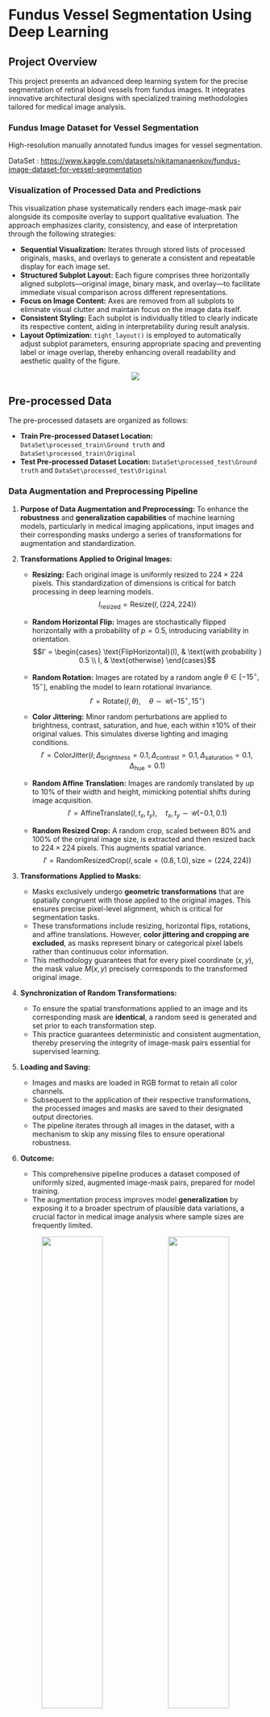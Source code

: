 # Fundus Vessel Segmentation Using Deep Learning

## Project Overview

This project presents an advanced deep learning system for the precise segmentation of retinal blood vessels from fundus images. It integrates innovative architectural designs with specialized training methodologies tailored for medical image analysis.

### Fundus Image Dataset for Vessel Segmentation
High-resolution manually annotated fundus images for vessel segmentation.

DataSet : https://www.kaggle.com/datasets/nikitamanaenkov/fundus-image-dataset-for-vessel-segmentation

### Visualization of Processed Data and Predictions

This visualization phase systematically renders each image-mask pair alongside its composite overlay to support qualitative evaluation. The approach emphasizes clarity, consistency, and ease of interpretation through the following strategies:

* **Sequential Visualization:** Iterates through stored lists of processed originals, masks, and overlays to generate a consistent and repeatable display for each image set.
* **Structured Subplot Layout:** Each figure comprises three horizontally aligned subplots—original image, binary mask, and overlay—to facilitate immediate visual comparison across different representations.
* **Focus on Image Content:** Axes are removed from all subplots to eliminate visual clutter and maintain focus on the image data itself.
* **Consistent Styling:** Each subplot is individually titled to clearly indicate its respective content, aiding in interpretability during result analysis.
* **Layout Optimization:** `tight_layout()` is employed to automatically adjust subplot parameters, ensuring appropriate spacing and preventing label or image overlap, thereby enhancing overall readability and aesthetic quality of the figure.

<p align="center">
    <img src="https://github.com/Ahnuf-Karim-Chowdhury/Fundus-Vessel-Segmentation-Detection-Using-Deep-Learning/blob/main/Images/01.png?raw=true" style="max-width: 100%; height: auto;" />
</p>

## Pre-processed Data

The pre-processed datasets are organized as follows:

* **Train Pre-processed Dataset Location:** `DataSet\processed_train\Ground truth` and `DataSet\processed_train\Original`
* **Test Pre-processed Dataset Location:** `DataSet\processed_test\Ground truth` and `DataSet\processed_test\Original`

### Data Augmentation and Preprocessing Pipeline

1.  **Purpose of Data Augmentation and Preprocessing:**
    To enhance the **robustness** and **generalization capabilities** of machine learning models, particularly in medical imaging applications, input images and their corresponding masks undergo a series of transformations for augmentation and standardization.

2.  **Transformations Applied to Original Images:**

    * **Resizing:** Each original image is uniformly resized to $224 \times 224$ pixels. This standardization of dimensions is critical for batch processing in deep learning models.
        $$I_{\text{resized}} = \text{Resize}(I, (224, 224))$$

    * **Random Horizontal Flip:** Images are stochastically flipped horizontally with a probability of $p = 0.5$, introducing variability in orientation.
        $$I' = \begin{cases} \text{FlipHorizontal}(I), & \text{with probability } 0.5 \\ I, & \text{otherwise} \end{cases}$$

    * **Random Rotation:** Images are rotated by a random angle $\theta \in [-15^\circ, 15^\circ]$, enabling the model to learn rotational invariance.
        $$I' = \text{Rotate}(I, \theta), \quad \theta \sim \mathcal{U}(-15^\circ, 15^\circ)$$

    * **Color Jittering:** Minor random perturbations are applied to brightness, contrast, saturation, and hue, each within $\pm 10\%$ of their original values. This simulates diverse lighting and imaging conditions.
        $$I' = \text{ColorJitter}(I; \Delta_{\text{brightness}}=0.1, \Delta_{\text{contrast}}=0.1, \Delta_{\text{saturation}}=0.1, \Delta_{\text{hue}}=0.1)$$

    * **Random Affine Translation:** Images are randomly translated by up to $10\%$ of their width and height, mimicking potential shifts during image acquisition.
        $$I' = \text{AffineTranslate}(I, t_x, t_y), \quad t_x, t_y \sim \mathcal{U}(-0.1, 0.1)$$

    * **Random Resized Crop:** A random crop, scaled between $80\%$ and $100\%$ of the original image size, is extracted and then resized back to $224 \times 224$ pixels. This augments spatial variance.
        $$I' = \text{RandomResizedCrop}(I, \text{scale}=(0.8, 1.0), \text{size}=(224, 224))$$

3.  **Transformations Applied to Masks:**

    * Masks exclusively undergo **geometric transformations** that are spatially congruent with those applied to the original images. This ensures precise pixel-level alignment, which is critical for segmentation tasks.
    * These transformations include resizing, horizontal flips, rotations, and affine translations. However, **color jittering and cropping are excluded**, as masks represent binary or categorical pixel labels rather than continuous color information.
    * This methodology guarantees that for every pixel coordinate $(x,y)$, the mask value $M(x,y)$ precisely corresponds to the transformed original image.

4.  **Synchronization of Random Transformations:**

    * To ensure the spatial transformations applied to an image and its corresponding mask are **identical**, a random seed is generated and set prior to each transformation step.
    * This practice guarantees deterministic and consistent augmentation, thereby preserving the integrity of image-mask pairs essential for supervised learning.

5.  **Loading and Saving:**

    * Images and masks are loaded in RGB format to retain all color channels.
    * Subsequent to the application of their respective transformations, the processed images and masks are saved to their designated output directories.
    * The pipeline iterates through all images in the dataset, with a mechanism to skip any missing files to ensure operational robustness.

6.  **Outcome:**

    * This comprehensive pipeline produces a dataset composed of uniformly sized, augmented image-mask pairs, prepared for model training.
    * The augmentation process improves model **generalization** by exposing it to a broader spectrum of plausible data variations, a crucial factor in medical image analysis where sample sizes are frequently limited.

<p align="center">
    <img src="https://github.com/Ahnuf-Karim-Chowdhury/Fundus-Vessel-Segmentation-Detection-Using-Deep-Learning/blob/main/DataSet/processed_train/Original/100_A.png?raw=true" style="width: 49%; height: auto;" />
    <img src="https://github.com/Ahnuf-Karim-Chowdhury/Fundus-Vessel-Segmentation-Detection-Using-Deep-Learning/blob/main/DataSet/processed_train/Ground%20truth/100_A.png?raw=true" style="width: 49%; height: auto;" />
</p>

## Technical Approach

### Model Architecture Definition & Loading (for Inference)

#### `ResidualConvBlock` Class

This class defines a **residual convolutional block**, which includes:

* Two convolutional layers with kernel size $3 \times 3$
* Batch normalization and ReLU activation after each convolution
* Optional dropout for regularization
* A residual connection that either uses identity or a $1 \times 1$ convolution if dimensions differ:
    $$
    \text{Output} = F(x) + x
    $$

#### `UNetPlus` Class

This class defines the **full segmentation model architecture** used during training and inference. Key components include:

* **Encoder path**: Sequential downsampling through convolution + pooling blocks
* **Bottleneck**: Deepest feature layer (high-level semantics)
* **Decoder path**: Upsampling via transpose convolutions + feature fusion from encoder
* **Skip connections**: Concatenated features from encoder to decoder levels
* **Output layer**: Final $1 \times 1$ convolution for binary segmentation output

### U-Net++ Segmentation Model Training Pipeline

#### Objective

This pipeline trains a deep learning model to perform **binary semantic segmentation** — where each pixel in an image is classified as either **foreground** (e.g., object of interest) or **background**). This is a common task in domains such as:

* Medical imaging (e.g., tumor segmentation)
* Autonomous vehicles (e.g., road/lane segmentation)
* Remote sensing (e.g., land use classification)

#### Why These Components Are Used

| Component           | Why It's Used                                                                                             |
| :------------------ | :-------------------------------------------------------------------------------------------------------- |
| `UNetPlus`          | A deeper, more robust version of U-Net++ that enables precise segmentation via skip connections and residual learning. |
| `ResidualConvBlock` | Allows easier training of deep models by promoting stable gradient flow and avoiding vanishing gradients. |
| `FocalDiceLoss`     | Combines class imbalance handling (Focal Loss) with region-overlap optimization (Dice Loss) — critical in segmentation tasks. |
| `SegmentationDataset` | Custom logic for paired image-mask preprocessing with synchronized augmentation.                          |
| `calculate_metrics` | Measures segmentation performance using domain-relevant metrics like Dice Score and IoU.                  |
| `GradScaler` (Mixed Precision) | Speeds up training and reduces memory usage while preserving numerical accuracy.                          |
| `ReduceLROnPlateau` | Adapts learning rate when progress stalls, helping avoid local minima.                                    |

#### Dataset Handling: `SegmentationDataset`

* Loads image-mask pairs.
* Applies the same geometric/color augmentations to both.
* Normalizes RGB images using ImageNet statistics:
    $$
    x_{\text{norm}} = \frac{x - \mu}{\sigma}
    $$
* Converts grayscale masks to binary using:
    $$
    \text{mask}(x, y) = 
    \begin{cases}
    1, & \text{if pixel} > 0.5 \\
    0, & \text{otherwise}
    \end{cases}
    $$

#### Model Architecture: `UNetPlus` + `ResidualConvBlock`

##### Residual Block

Each block applies:
$$
\text{Output} = F(x) + x
$$
Where:
* $F(x)$ is a nonlinear transformation (conv → BN → ReLU)
* The residual helps maintain identity information and improves convergence.

##### U-Net++ Core Structure

* **Encoder**: Extracts hierarchical features via residual blocks.
* **Decoder**: Reconstructs full-resolution output, fusing encoder features:
    $$
    d_i = \text{DecoderBlock}( \text{Up}(d_{i+1}) \oplus e_i )
    $$
    Where $\oplus$ is channel-wise concatenation.

* **Output**: A 1-channel mask with logits (pre-sigmoid values).

#### Loss Function: `FocalDiceLoss`

##### Why Use This?

Segmentation tasks often suffer from:
* **Class imbalance** (background pixels vastly outnumber foreground)
* **Low overlap** between prediction and ground truth at early stages

Combining **Focal Loss** and **Dice Loss** addresses both.

##### Focal Loss (for class imbalance)

$$
FL(p_t) = -\alpha(1 - p_t)^\gamma \log(p_t)
$$

* Focuses training on **hard examples** (where $p_t$ is low)
* Down-weights **easy examples** that would dominate standard loss

##### Dice Loss (for overlap)

$$
\text{Dice Loss} = 1 - \frac{2|P \cap T| + \epsilon}{|P| + |T| + \epsilon}
$$

* Directly optimizes for segmentation **overlap** between predicted mask $P$ and ground truth $T$
* Robust to class imbalance

##### Combined Loss

$$
\mathcal{L}_{\text{total}} = \mathcal{L}_{\text{focal}} + \mathcal{L}_{\text{dice}}
$$

#### Evaluation Metrics: `calculate_metrics`

Used to monitor both **model correctness** and **segmentation quality** per epoch.

##### Accuracy

Measures correct predictions overall:
$$
\text{Accuracy} = \frac{\text{Number of correct pixels}}{\text{Total pixels}}
$$

> Useful to confirm general learning progress but less informative for imbalanced classes.

##### Dice Score (F1 for segmentation)

$$
\text{Dice} = \frac{2TP}{2TP + FP + FN}
$$

* Sensitive to both false positives and false negatives
* Directly reflects quality of segmentation boundaries

##### IoU (Jaccard Index)

$$
\text{IoU} = \frac{TP}{TP + FP + FN}
$$

* Measures **intersection over union** of predicted and actual mask regions
* More conservative than Dice

#### Training Configuration

* **Optimizer**: `AdamW` — stable updates + weight decay
* **Learning Rate Scheduler**: `ReduceLROnPlateau` reduces LR if Dice score stagnates:
    $$
    \text{LR}_{\text{new}} = \text{LR}_{\text{current}} \times \text{factor}
    $$
* **Gradient Scaling**: Enables efficient mixed precision training on GPU using:
    * `torch.cuda.amp.GradScaler`
    * `autocast`

### Training and Validation Metrics Visualization

Four separate line plots show how the model improves or plateaus:

1.  **Loss**:
    $$
    \text{Loss} = \mathcal{L}_{\text{FocalDice}}
    $$
    Lower values indicate better model fit.
    <p align="center">
        <img src="https://github.com/Ahnuf-Karim-Chowdhury/Fundus-Vessel-Segmentation-Detection-Using-Deep-Learning/blob/main/Images/model_01_Loss.png?raw=true" style="max-width: 100%; height: auto;" />
    </p>

2.  **Accuracy**:
    $$
    \text{Accuracy} = \frac{\text{Correct Pixels}}{\text{Total Pixels}} \times 100
    $$
    <p align="center">
        <img src="https://github.com/Ahnuf-Karim-Chowdhury/Fundus-Vessel-Segmentation-Detection-Using-Deep-Learning/blob/main/Images/model_01_accuracy.png?raw=true" style="max-width: 100%; height: auto;" />
    </p>

3.  **Dice Score**:
    $$
    \text{Dice} = \frac{2TP}{2TP + FP + FN} \times 100
    $$
    Indicates pixel-wise overlap between predicted and ground truth masks.
    <p align="center">
        <img src="https://github.com/Ahnuf-Karim-Chowdhury/Fundus-Vessel-Segmentation-Detection-Using-Deep-Learning/blob/main/Images/model_01_dice.png?raw=true" style="max-width: 100%; height: auto;" />
    </p>

4.  **IoU (Intersection over Union)**:
    $$
    \text{IoU} = \frac{TP}{TP + FP + FN} \times 100
    $$
    Used only for test data to evaluate generalization.
    <p align="center">
        <img src="https://github.com/Ahnuf-Karim-Chowdhury/Fundus-Vessel-Segmentation-Detection-Using-Deep-Learning/blob/main/Images/model_01_IoU.png?raw=true" style="max-width: 100%; height: auto;" />
    </p>

#### Final Metric Summary

The final epoch's values are presented in a structured table, summarizing the model's best training and validation performance for each metric.

Final Training Metrics:

| Metric     | Train  | Test   |
| :--------- | :----- | :----- |
| Loss       | 0.8381 | 0.9379 |
| Accuracy   | 84.96% | 89.06% |
| Dice Score | 20.27% | 7.52%  |
| IoU        | N/A    | 3.94%  |

### Confusion Matrix Visualization for Pixel-wise Classification

#### Summary

This section details the generation and visualization of the confusion matrix for binary pixel-wise classification between ground truth (`y_true`) and predicted (`y_pred`) labels.

#### Confusion Matrix Calculation

The confusion matrix $\mathbf{C}$ summarizes classification outcomes:

$$
\mathbf{C} = 
\begin{bmatrix}
TP & FP \\
FN & TN
\end{bmatrix}
$$

where each element represents:

* $TP$: True Positives (correctly predicted vessel pixels)
* $FP$: False Positives (incorrectly predicted vessel pixels)
* $FN$: False Negatives (missed vessel pixels)
* $TN$: True Negatives (correctly predicted background pixels)

Computed via:

$$
\mathbf{C} = \text{confusion\_matrix}(y_{\text{true}}, y_{\text{pred}})
$$

#### Visualization Details

* The matrix is displayed as a heatmap using a blue color scale to indicate frequency.
* Axes are labeled with classes: **Background** and **Vessel**.
* Each cell is annotated with the raw count $c_{ij}$ for clarity.
* Color contrast adjusts dynamically based on a threshold:
    $$
    \text{thresh} = \frac{\max(\mathbf{C})}{2}
    $$
    ensuring readability of text annotations.

<p align="center">
    <img src="https://github.com/Ahnuf-Karim-Chowdhury/Fundus-Vessel-Segmentation-Detection-Using-Deep-Learning/blob/main/Images/confusion%20matrix.png?raw=true" style="max-width: 100%; height: auto;" />
</p>

### Evaluation and Visualization of Model Predictions on Test Images

#### Preprocessing and Model Input

Images are transformed via a pipeline including:

* Resizing to $224 \times 224$,
* Conversion to tensor,
* Normalization using ImageNet mean $\mu = [0.485, 0.456, 0.406]$ and std $\sigma = [0.229, 0.224, 0.225]$,

to maintain consistency with model training:

$$
x_{\text{norm}} = \frac{x - \mu}{\sigma}
$$

#### Evaluation Metrics

For each test image, binary masks are predicted and compared to ground truth masks.

* **Accuracy**:
    $$
    \text{Accuracy} = \frac{\text{TP} + \text{TN}}{\text{Total pixels}} = \frac{\sum (pred = gt)}{\text{total pixels}}
    $$

* **Dice Coefficient** (measures overlap between prediction and ground truth):
    $$
    \text{Dice} = \frac{2 \times TP}{2 \times TP + FP + FN} = \frac{2 \sum (pred \cap gt)}{\sum pred + \sum gt}
    $$
    Where:
    * $TP =$ True Positives: pixels correctly predicted as vessel,
    * $FP =$ False Positives: pixels incorrectly predicted as vessel,
    * $FN =$ False Negatives: missed vessel pixels.

Small epsilon $1 \times 10^{-8}$ added to denominator for numerical stability.

#### Visualization Components

For each image, three plots are generated:

1.  **Input Image:** Original RGB image resized to $224 \times 224$.
2.  **Predicted Mask:** Binary mask overlaid with performance labels (`GOOD`, `MEDIUM`, `POOR`) based on thresholds for Dice (>0.20) and accuracy (>0.70).
3.  **Error Map:** Color-coded map showing:
    * Green for TP,
    * Red for FP,
    * Blue for FN,
    * Black elsewhere.

This highlights spatial error patterns, guiding model diagnostics.

#### Summary

This step verifies how well the model generalizes to unseen images by combining quantitative metrics with intuitive visual feedback, helping identify strengths and weaknesses in segmentation quality.
<p align="center">
    <img src="https://github.com/Ahnuf-Karim-Chowdhury/Fundus-Vessel-Segmentation-Detection-Using-Deep-Learning/blob/main/Images/model_01_prediction.png?raw=true" style="max-width: 100%; height: auto;" />
</p>

## License

This project is licensed under a **Custom License - All Rights Reserved**.  
See the [LICENSE](LICENSE) file for details.

© 2025 Ahnuf Karim Chowdhury

